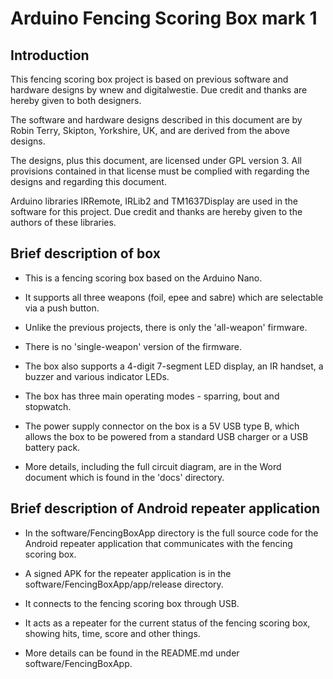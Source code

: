 # Arduino Fencing Scoring Box mark 1

## Introduction

This fencing scoring box project is based on previous software and hardware designs by wnew and digitalwestie. Due credit and thanks are hereby given to both designers.

The software and hardware designs described in this document are by Robin Terry, Skipton, Yorkshire, UK, and are derived from the above designs.

The designs, plus this document, are licensed under GPL version 3. All provisions contained in that license must be complied with regarding the designs and regarding this document.

Arduino libraries IRRemote, IRLib2 and TM1637Display are used in the software for this project. Due credit and thanks are hereby given to the authors of these libraries.

## Brief description of box

- This is a fencing scoring box based on the Arduino Nano.

- It supports all three weapons (foil, epee and sabre) which are selectable via a push button.

- Unlike the previous projects, there is only the 'all-weapon' firmware. 

- There is no 'single-weapon' version of the firmware.

- The box also supports a 4-digit 7-segment LED display, an IR handset, a buzzer and various indicator LEDs.

- The box has three main operating modes - sparring, bout and stopwatch.

- The power supply connector on the box is a 5V USB type B, which allows the box to be powered from a standard USB charger or a USB battery pack.

- More details, including the full circuit diagram, are in the Word document which is found in the 'docs' directory.

## Brief description of Android repeater application

- In the software/FencingBoxApp directory is the full source code for the Android repeater application that communicates
  with the fencing scoring box.

- A signed APK for the repeater application is in the software/FencingBoxApp/app/release directory.

- It connects to the fencing scoring box through USB.

- It acts as a repeater for the current status of the fencing scoring box, showing hits, time, score and other things.

- More details can be found in the README.md under software/FencingBoxApp.

